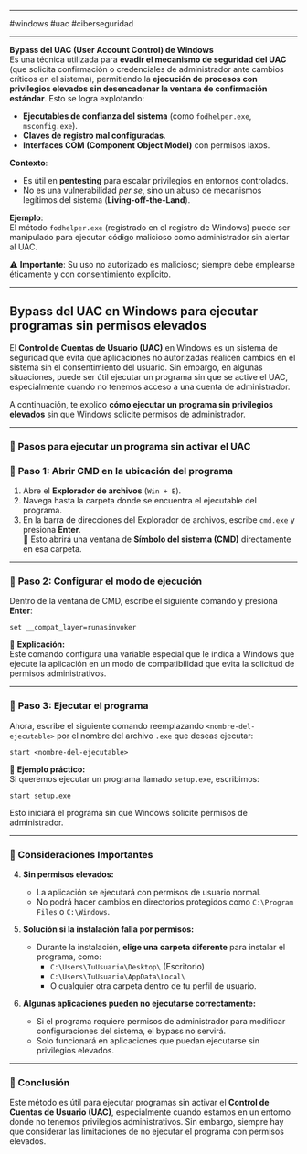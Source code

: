 
---

#windows #uac #ciberseguridad

---

**Bypass del UAC (User Account Control) de Windows**  
Es una técnica utilizada para **evadir el mecanismo de seguridad del UAC** (que solicita confirmación o credenciales de administrador ante cambios críticos en el sistema), permitiendo la **ejecución de procesos con privilegios elevados sin desencadenar la ventana de confirmación estándar**. Esto se logra explotando:  
- **Ejecutables de confianza del sistema** (como `fodhelper.exe`, `msconfig.exe`).  
- **Claves de registro mal configuradas**.  
- **Interfaces COM (Component Object Model)** con permisos laxos.  

**Contexto**:  
- Es útil en **pentesting** para escalar privilegios en entornos controlados.  
- No es una vulnerabilidad *per se*, sino un abuso de mecanismos legítimos del sistema (**Living-off-the-Land**).  

**Ejemplo**:  
El método `fodhelper.exe` (registrado en el registro de Windows) puede ser manipulado para ejecutar código malicioso como administrador sin alertar al UAC.  

⚠️ **Importante**: Su uso no autorizado es malicioso; siempre debe emplearse éticamente y con consentimiento explícito.  

---

## **Bypass del UAC en Windows para ejecutar programas sin permisos elevados**

El **Control de Cuentas de Usuario (UAC)** en Windows es un sistema de seguridad que evita que aplicaciones no autorizadas realicen cambios en el sistema sin el consentimiento del usuario. Sin embargo, en algunas situaciones, puede ser útil ejecutar un programa sin que se active el UAC, especialmente cuando no tenemos acceso a una cuenta de administrador.

A continuación, te explico **cómo ejecutar un programa sin privilegios elevados** sin que Windows solicite permisos de administrador.

---

### **🚀 Pasos para ejecutar un programa sin activar el UAC**

### 🔹 **Paso 1: Abrir CMD en la ubicación del programa**

1. Abre el **Explorador de archivos** (`Win + E`).
2. Navega hasta la carpeta donde se encuentra el ejecutable del programa.
3. En la barra de direcciones del Explorador de archivos, escribe `cmd.exe` y presiona **Enter**.  
    🔹 Esto abrirá una ventana de **Símbolo del sistema (CMD)** directamente en esa carpeta.

---

### 🔹 **Paso 2: Configurar el modo de ejecución**

Dentro de la ventana de CMD, escribe el siguiente comando y presiona **Enter**:

```
set __compat_layer=runasinvoker
```

📌 **Explicación:**  
Este comando configura una variable especial que le indica a Windows que ejecute la aplicación en un modo de compatibilidad que evita la solicitud de permisos administrativos.

---

### 🔹 **Paso 3: Ejecutar el programa**

Ahora, escribe el siguiente comando reemplazando `<nombre-del-ejecutable>` por el nombre del archivo `.exe` que deseas ejecutar:

```
start <nombre-del-ejecutable>
```

📌 **Ejemplo práctico:**  
Si queremos ejecutar un programa llamado `setup.exe`, escribimos:

```
start setup.exe
```

Esto iniciará el programa sin que Windows solicite permisos de administrador.

---

### **📌 Consideraciones Importantes**

4. **Sin permisos elevados:**
    
    - La aplicación se ejecutará con permisos de usuario normal.
    - No podrá hacer cambios en directorios protegidos como `C:\Program Files` o `C:\Windows`.
5. **Solución si la instalación falla por permisos:**
    
    - Durante la instalación, **elige una carpeta diferente** para instalar el programa, como:
        - `C:\Users\TuUsuario\Desktop\` (Escritorio)
        - `C:\Users\TuUsuario\AppData\Local\`
        - O cualquier otra carpeta dentro de tu perfil de usuario.
6. **Algunas aplicaciones pueden no ejecutarse correctamente:**
    
    - Si el programa requiere permisos de administrador para modificar configuraciones del sistema, el bypass no servirá.
    - Solo funcionará en aplicaciones que puedan ejecutarse sin privilegios elevados.

---

### **🌟 Conclusión**

Este método es útil para ejecutar programas sin activar el **Control de Cuentas de Usuario (UAC)**, especialmente cuando estamos en un entorno donde no tenemos privilegios administrativos. Sin embargo, siempre hay que considerar las limitaciones de no ejecutar el programa con permisos elevados.
